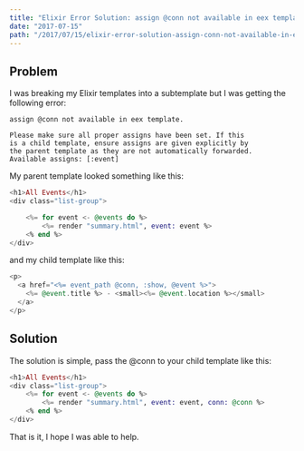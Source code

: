 ```yaml
---
title: "Elixir Error Solution: assign @conn not available in eex template. Available assigns: []"
date: "2017-07-15"
path: "/2017/07/15/elixir-error-solution-assign-conn-not-available-in-eex-template-available-assigns"
---
```


## Problem
I was breaking my Elixir templates into a subtemplate but I was getting the following error:
```
assign @conn not available in eex template.

Please make sure all proper assigns have been set. If this
is a child template, ensure assigns are given explicitly by
the parent template as they are not automatically forwarded.
Available assigns: [:event]
```

My parent template looked something like this: 
```elixir
<h1>All Events</h1>
<div class="list-group">

    <%= for event <- @events do %>
        <%= render "summary.html", event: event %>
    <% end %>
</div>
```

and my child template like this:
```elixir
<p>
  <a href="<%= event_path @conn, :show, @event %>">
    <%= @event.title %> - <small><%= @event.location %></small>
  </a>
</p>
```
## Solution
The solution is simple, pass the @conn to your child template like this: 
```elixir
<h1>All Events</h1>
<div class="list-group">
    <%= for event <- @events do %>
        <%= render "summary.html", event: event, conn: @conn %>
    <% end %>
</div>
```
That is it, I hope I was able to help. 
